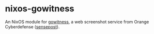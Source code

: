 # nixos-gowitness

An NixOS module for [gowitness](https://github.com/sensepost/gowitness), a web screenshot service from Orange Cyberdefense ([sensepost](https://sensepost.com/)).
